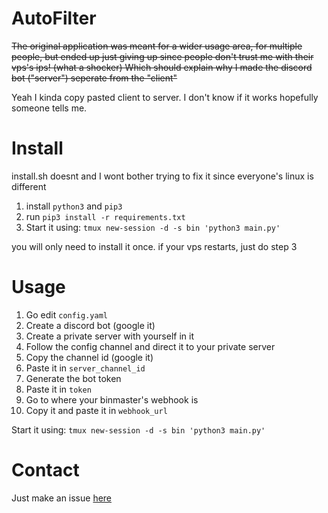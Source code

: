 # AutoFilter

~~The original application was meant for a wider usage area, for multiple people, but ended up just giving up since people don't trust me with their vps's ips! (what a shocker)
Which should explain why I made the discord bot ("server") seperate from the "client"~~

Yeah I kinda copy pasted client to server. I don't know if it works hopefully someone tells me.

# Install
install.sh doesnt and I wont bother trying to fix it since everyone's linux is different

1. install `python3` and `pip3`
2. run `pip3 install -r requirements.txt`
3. Start it using: `tmux new-session -d -s bin 'python3 main.py'`

you will only need to install it once. if your vps restarts, just do step 3

# Usage
1. Go edit `config.yaml`
2. Create a discord bot (google it)
3. Create a private server with yourself in it
4. Follow the config channel and direct it to your private server
5. Copy the channel id (google it)
6. Paste it in `server_channel_id`
7. Generate the bot token
8. Paste it in `token`
9. Go to where your binmaster's webhook is
10. Copy it and paste it in `webhook_url`

Start it using: `tmux new-session -d -s bin 'python3 main.py'`

# Contact
Just make an issue [here](https://github.com/wtfismyname69420/AutoFilter/issues)
